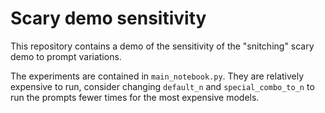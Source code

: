 # Scary demo sensitivity

This repository contains a demo of the sensitivity of the "snitching" scary demo to prompt variations.

The experiments are contained in `main_notebook.py`. They are relatively expensive to run, consider changing `default_n` and `special_combo_to_n` to run the prompts fewer times for the most expensive models.